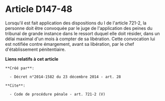 # Article D147-48

Lorsqu'il est fait application des dispositions du I de l'article 721-2, la personne doit être convoquée par le juge de
l'application des peines du tribunal de grande instance dans le ressort duquel elle doit résider, dans un délai maximal d'un
mois à compter de sa libération. Cette convocation lui est notifiée contre émargement, avant sa libération, par le chef
d'établissement pénitentiaire.

**Liens relatifs à cet article**

	**Créé par**:

	  - Décret n°2014-1582 du 23 décembre 2014 - art. 28

	**Cite**:

	  - Code de procédure pénale - art. 721-2 (V)
